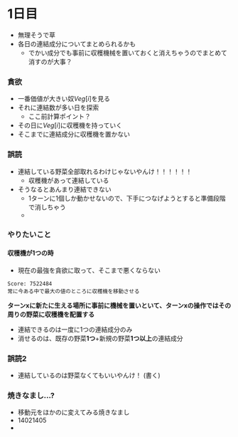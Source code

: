 # 1日目
- 無理そうで草
- 各日の連結成分についてまとめられるかも
  - でかい成分でも事前に収穫機械を置いておくと消えちゃうのでまとめて消すのが大事？
### 貪欲
- 一番価値が大きい奴$Veg[i]$を見る
- それに連結数が多い日を探索
  - ここ前計算ポイント？
- その日に$Veg[i]$に収穫機を持っていく
- そこまでに連結成分に収穫機を置かない
### 誤読
- 連結している野菜全部取れるわけじゃないやんけ！！！！！！
  - 収穫機があって連結している
- そうなるとあんまり連結できない
  - 1ターンに1個しか動かせないので、下手につなげようとすると準備段階で消しちゃう
  - 
### やりたいこと

#### 収穫機が1つの時
- 現在の最強を貪欲に取って、そこまで悪くならない

```
Score: 7522484
常に今ある中で最大の値のところに収穫機を移動させる
```

**ターンxに新たに生える場所に事前に機械を置いといて、ターンxの操作ではその周りの野菜に収穫機を配置する**
- 連結できるのは一度に1つの連結成分のみ
- 消せるのは、既存の野菜**1つ**+新規の野菜**1つ以上**の連結成分

### 誤読2
- 連結しているのは野菜なくてもいいやんけ！
(書く)

### 焼きなまし...?
- 移動元をほかのに変えてみる焼きなまし
- 14021405
- 